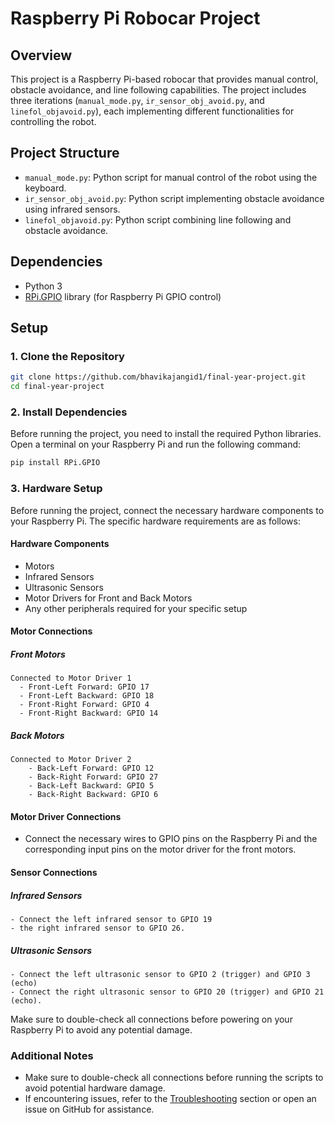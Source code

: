 # Raspberry Pi Robocar Project

## Overview

This project is a Raspberry Pi-based robocar that provides manual control, obstacle avoidance, and line following capabilities. The project includes three iterations (`manual_mode.py`, `ir_sensor_obj_avoid.py`, and `linefol_objavoid.py`), each implementing different functionalities for controlling the robot.

## Project Structure

- `manual_mode.py`: Python script for manual control of the robot using the keyboard.
- `ir_sensor_obj_avoid.py`: Python script implementing obstacle avoidance using infrared sensors.
- `linefol_objavoid.py`: Python script combining line following and obstacle avoidance.

## Dependencies

- Python 3
- [RPi.GPIO](https://pypi.org/project/RPi.GPIO/) library (for Raspberry Pi GPIO control)

## Setup

### 1. Clone the Repository

```bash
git clone https://github.com/bhavikajangid1/final-year-project.git
cd final-year-project
```
### 2. Install Dependencies

Before running the project, you need to install the required Python libraries. Open a terminal on your Raspberry Pi and run the following command:

```bash
pip install RPi.GPIO
```
### 3. Hardware Setup

Before running the project, connect the necessary hardware components to your Raspberry Pi. The specific hardware requirements are as follows:

#### Hardware Components
- Motors
- Infrared Sensors 
- Ultrasonic Sensors 
- Motor Drivers for Front and Back Motors
- Any other peripherals required for your specific setup
  
#### Motor Connections
  ##### Front Motors 
    Connected to Motor Driver 1
      - Front-Left Forward: GPIO 17
      - Front-Left Backward: GPIO 18 
      - Front-Right Forward: GPIO 4
      - Front-Right Backward: GPIO 14
      
   ##### Back Motors
    Connected to Motor Driver 2
        - Back-Left Forward: GPIO 12
        - Back-Right Forward: GPIO 27 
        - Back-Left Backward: GPIO 5 
        - Back-Right Backward: GPIO 6
  
#### Motor Driver Connections
  - Connect the necessary wires to GPIO pins on the Raspberry Pi and the corresponding input pins on the motor driver for the front motors.
    
#### Sensor Connections
  ##### Infrared Sensors
    - Connect the left infrared sensor to GPIO 19
    - the right infrared sensor to GPIO 26.
  ##### Ultrasonic Sensors
    - Connect the left ultrasonic sensor to GPIO 2 (trigger) and GPIO 3 (echo)
    - Connect the right ultrasonic sensor to GPIO 20 (trigger) and GPIO 21 (echo).

  Make sure to double-check all connections before powering on your Raspberry Pi to avoid any potential damage.
  
### Additional Notes

- Make sure to double-check all connections before running the scripts to avoid potential hardware damage.
- If encountering issues, refer to the [Troubleshooting](#troubleshooting) section or open an issue on GitHub for assistance.

